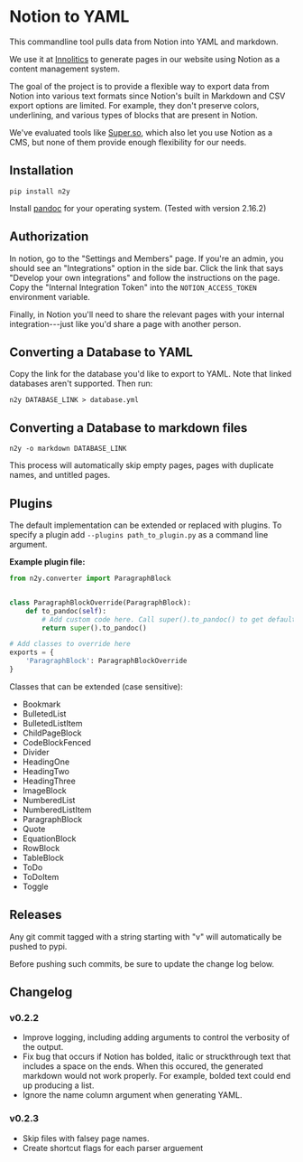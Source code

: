 # Notion to YAML

This commandline tool pulls data from Notion into YAML and markdown.

We use it at [Innolitics](https://innolitics.com) to generate pages in our website using Notion as a content management system.

The goal of the project is to provide a flexible way to export data from Notion into various text formats since Notion's built in Markdown and CSV export options are limited. For example, they don't preserve colors, underlining, and various types of blocks that are present in Notion.

We've evaluated tools like [Super.so](https://super.so), which also let you use Notion as a CMS, but none of them provide enough flexibility for our needs.

## Installation

```
pip install n2y
```

Install [pandoc](https://github.com/jgm/pandoc/releases/) for your operating system. (Tested with version 2.16.2)

## Authorization

In notion, go to the "Settings and Members" page. If you're an admin, you should see an "Integrations" option in the side bar. Click the link that says "Develop your own integrations" and follow the instructions on the page. Copy the "Internal Integration Token" into the `NOTION_ACCESS_TOKEN` environment variable.

Finally, in Notion you'll need to share the relevant pages with your internal integration---just like you'd share a page with another person.

## Converting a Database to YAML

Copy the link for the database you'd like to export to YAML. Note that linked databases aren't supported. Then run:

```
n2y DATABASE_LINK > database.yml
```

## Converting a Database to markdown files

```
n2y -o markdown DATABASE_LINK
```

This process will automatically skip empty pages, pages with duplicate names, and untitled pages.

## Plugins

The default implementation can be extended or replaced with plugins. To specify a plugin add `--plugins path_to_plugin.py` as a command line argument.

**Example plugin file:**

``` python
from n2y.converter import ParagraphBlock


class ParagraphBlockOverride(ParagraphBlock):
    def to_pandoc(self):
        # Add custom code here. Call super().to_pandoc() to get default implementation.
        return super().to_pandoc()

# Add classes to override here
exports = {
    'ParagraphBlock': ParagraphBlockOverride
}
```

Classes that can be extended (case sensitive):

- Bookmark
- BulletedList
- BulletedListItem
- ChildPageBlock
- CodeBlockFenced
- Divider
- HeadingOne
- HeadingTwo
- HeadingThree
- ImageBlock
- NumberedList
- NumberedListItem
- ParagraphBlock
- Quote
- EquationBlock
- RowBlock
- TableBlock
- ToDo
- ToDoItem
- Toggle

## Releases

Any git commit tagged with a string starting with "v" will automatically be pushed to pypi.

Before pushing such commits, be sure to update the change log below.

## Changelog

### v0.2.2

- Improve logging, including adding arguments to control the verbosity of the output.
- Fix bug that occurs if Notion has bolded, italic or struckthrough text that includes a space on the ends. When this occured, the generated markdown would not work properly. For example, bolded text could end up producing a list.
- Ignore the name column argument when generating YAML.

### v0.2.3

- Skip files with falsey page names.
- Create shortcut flags for each parser arguement